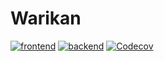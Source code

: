 # Warikan

[![frontend](https://github.com/2shiori17/warikan/actions/workflows/frontend.yml/badge.svg?branch=main)](https://github.com/2shiori17/warikan/actions/workflows/frontend.yml)
[![backend](https://github.com/2shiori17/warikan/actions/workflows/backend.yml/badge.svg?branch=main)](https://github.com/2shiori17/warikan/actions/workflows/backend.yml)
[![Codecov](https://img.shields.io/codecov/c/github/2shiori17/warikan)](https://app.codecov.io/gh/2shiori17/warikan)
